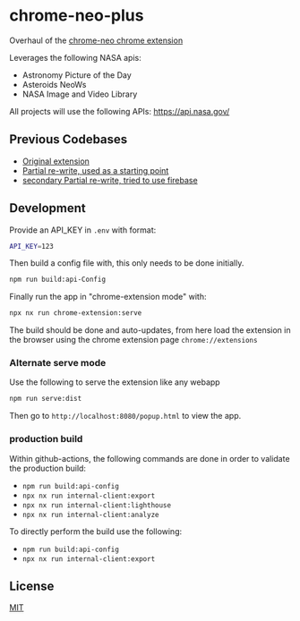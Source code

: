 # chrome-neo-plus

Overhaul of the [chrome-neo chrome extension](https://chrome.google.com/webstore/detail/chrome-neo/hggldlbbkkpnclkimhegjccgeaibeceg)

Leverages the following NASA apis:

- Astronomy Picture of the Day
- Asteroids NeoWs
- NASA Image and Video Library

All projects will use the following APIs:
<https://api.nasa.gov/>

## Previous Codebases

- [Original extension](https://github.com/bradtaniguchi/chrome-neo)
- [Partial re-write, used as a starting point](https://github.com/bradtaniguchi/chrome-neo2)
- [secondary Partial re-write, tried to use firebase](https://github.com/bradtaniguchi/chrome-neo-plus-legacy)

## Development

Provide an API_KEY in `.env` with format:

```bash
API_KEY=123
```

Then build a config file with, this only needs to be done initially.

```bash
npm run build:api-Config
```

Finally run the app in "chrome-extension mode" with:

```bash
npx nx run chrome-extension:serve
```

The build should be done and auto-updates, from here load the extension in the browser
using the chrome extension page `chrome://extensions`

### Alternate serve mode

Use the following to serve the extension like any webapp

```bash
npm run serve:dist
```

Then go to `http://localhost:8080/popup.html` to view the app.

### production build

Within github-actions, the following commands are done in order to validate the production build:

- `npm run build:api-config`
- `npx nx run internal-client:export`
- `npx nx run internal-client:lighthouse`
- `npx nx run internal-client:analyze`

To directly perform the build use the following:

- `npm run build:api-config`
- `npx nx run internal-client:export`

## License

[MIT](./LICENSE.md)
